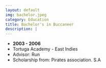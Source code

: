 ```yaml
---
layout: default
img: bachelor.jpeg
category: Education
title: Bachelor's in Buccaneer
description: |
---
```


* __2003 - 2006__
* Tortuga Academy - East Indies
* Advisor: Run
* Scholarship from: Pirates association. S.A
